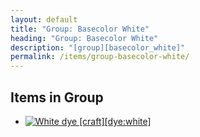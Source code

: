 ```yaml
---
layout: default
title: "Group: Basecolor White"
heading: "Group: Basecolor White"
description: "[group][basecolor_white]"
permalink: /items/group-basecolor-white/
---
```



## Items in Group

<ul class="list-items clearfix">
    <li><a href="{{site.baseurl}}/items/dye-white/"><img src="{{site.baseurl}}/assets/img/items/textures/dye_white.png" data-toggle="tooltip" title="White dye [craft][dye:white]"></a></li>
</ul>
